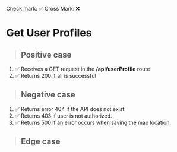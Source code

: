 Check mark: ✅
Cross Mark: ❌

# Get User Profiles

> ## Positive case

1. ✅ Receives a GET request in the **/api/userProfile** route
2. ✅ Returns 200 if all is successful

> ## Negative case

1. ✅ Returns error 404 if the API does not exist
2. ✅ Returns 403 if user is not authorized.
3. ✅ Returns 500 if an error occurs when saving the map location.

> ## Edge case
